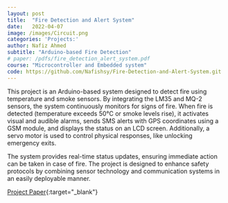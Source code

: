 ```yaml
---
layout: post
title:  "Fire Detection and Alert System"
date:   2022-04-07
image: /images/Circuit.png
categories: 'Projects:'
author: Nafiz Ahmed
subtitle: "Arduino-based Fire Detection"
# paper: /pdfs/fire_detection_alert_system.pdf
course: "Microcontroller and Embedded system"
code: https://github.com/Nafishsy/Fire-Detection-and-Alert-System.git
---
```


This project is an Arduino-based system designed to detect fire using temperature and smoke sensors. By integrating the LM35 and MQ-2 sensors, the system continuously monitors for signs of fire. When fire is detected (temperature exceeds 50°C or smoke levels rise), it activates visual and audible alarms, sends SMS alerts with GPS coordinates using a GSM module, and displays the status on an LCD screen. Additionally, a servo motor is used to control physical responses, like unlocking emergency exits.

The system provides real-time status updates, ensuring immediate action can be taken in case of fire. The project is designed to enhance safety protocols by combining sensor technology and communication systems in an easily deployable manner.

[Project Paper](/pdfs/fire_detection_alert_system.pdf){:target="_blank"}
